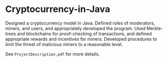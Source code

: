 # Cryptocurrency-in-Java
Designed a cryptocurrency model in Java. Defined roles of moderators, miners, and users, and appropriately developed the program. Used Merkle-trees and blockchains for proof-checking of transactions, and defined appropriate rewards and incentives
for miners. Developed procedures to limit the threat of malicious miners to a reasonable level.

See `ProjectDescription.pdf` for more details. 
